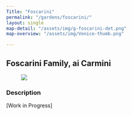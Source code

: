 ```yaml
---
Title: "Foscarini"
permalink: "/gardens/foscarini/"
layout: single
map-detail: "/assets/img/g-foscarini-det.png"
map-overview: "/assets/img/Venice-thumb.png"

---
```


## Foscarini Family, ai Carmini

<figure><img src="{{ page.map-detail | relative_url }}" class="img-ctr" align="center"/></figure>

### Description

\[Work in Progress\]
